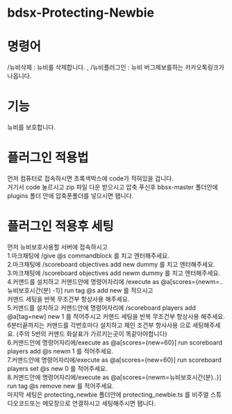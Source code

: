 # bdsx-Protecting-Newbie 
# 명령어
/뉴비삭제  : 뉴비를 삭제합니다. , 
/뉴비플러그인 : 뉴비 버그제보를하는 카카오톡링크가 나옵니다. 
# 기능
뉴비를 보호합니다. 
# 플러그인 적용법
먼저 컴퓨터로 접속하시면 초록색박스에 code가 적혀있을 겁니다.  
거기서 code 눌르시고 zip 파일 다운 받으시고 압축 푸신후 bbsx-master 폴더안에 plugins 폴더 안에 압축푼폴더를 넣으시면 됍니다. 
# 플러그인 적용후 세팅                                                                               
먼저 뉴비보호사용할 서버에 접속하시고                               
1.마크채팅에 /give @s commandblock 를 치고 엔터해주세요.                                                 
2.마크채팅에 /scoreboard objectives add new dummy 를 치고 엔터해주세요.                              
3.마크채팅에 /scoreboard objectives add newm dummy 를 치고 엔터해주세요.                                                                                                    
4.커맨드를 설치하고 커맨드안에 명령어자리에 /execute as @a[scores={newm=..뉴비보호시간(분) -1}] run tag @s add new 를 적으시고  
커맨드 세팅을 반복 무조건부 항상사용 해주세요.   
5.커맨드를 설치하고 커맨드안에 명령어자리에 /scoreboard players add @a[tag=new] new 1 를 적어주시고 커맨드 세팅을 반복 무조건부 항상사용 해주세요.  
6분터끝까지는 커맨드를 각번호마다 설치하고 체인 조건부 항사사용 으로 세팅해주세요. (주의 5번의 커맨드 화살표가 가르키는곳이 똑같아야합니다)  
6.커맨드안에 명령어자리에/execute as @a[scores={new=60}] run scoreboard players add @s newm 1 를 적어주세요.  
7.커맨드안에 명령어자리에/execute as @a[scores={new=60}] run scoreboard players set @s new 0 를 적어주세요.  
8.커맨드안에 명령어자리에/execute as @a[scores={newm=뉴비보호시간(분)..}] run tag @s remove new 를 적어주세요.  
마지막 세팅은 protecting_newbie 폴더안에 protecting_newbie.ts 를 비주얼 스튜디오코드또는 메모장으로 연결하시고 세팅해주시면 됍니다.   
